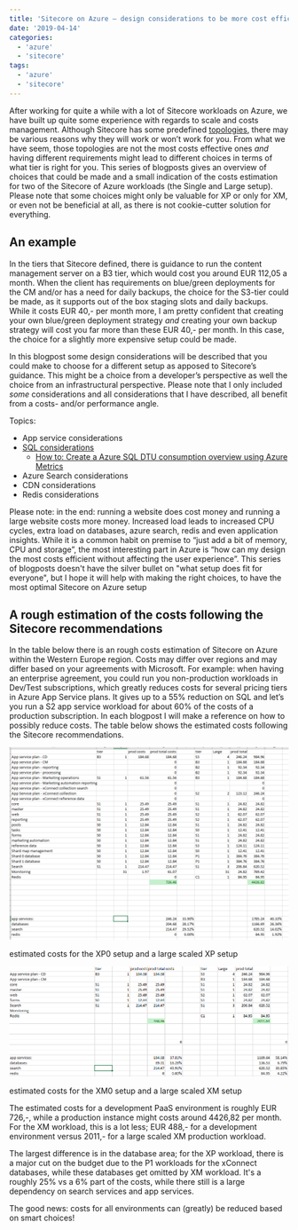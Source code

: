 ```yaml
---
title: 'Sitecore on Azure – design considerations to be more cost efficient and have more performance'
date: '2019-04-14'
categories:
  - 'azure'
  - 'sitecore'
tags:
  - 'azure'
  - 'sitecore'
---
```


After working for quite a while with a lot of Sitecore workloads on Azure, we have built up quite some experience with regards to scale and costs management. Although Sitecore has some predefined [topologies](https://kb.sitecore.net/articles/043375), there may be various reasons why they will work or won’t work for you. From what we have seem, those topologies are not the most costs effective ones _and_ having different requirements might lead to different choices in terms of what tier is right for you. This series of blogposts gives an overview of choices that could be made and a small indication of the costs estimation for two of the Sitecore of Azure workloads (the Single and Large setup). Please note that some choices might only be valuable for XP or only for XM, or even not be beneficial at all, as there is not cookie-cutter solution for everything.

## An example

In the tiers that Sitecore defined, there is guidance to run the content management server on a B3 tier, which would cost you around EUR 112,05 a month. When the client has requirements on blue/green deployments for the CM and/or has a need for daily backups, the choice for the S3-tier could be made, as it supports out of the box staging slots and daily backups. While it costs EUR 40,- per month more, I am pretty confident that creating your own blue/green deployment strategy _and_ creating your own backup strategy will cost you far more than these EUR 40,- per month. In this case, the choice for a slightly more expensive setup could be made.

In this blogpost some design considerations will be described that you could make to choose for a different setup as apposed to Sitecore’s guidance. This might be a choice from a developer’s perspective as well the choice from an infrastructural perspective. Please note that I only included _some_ considerations and all considerations that I have described, all benefit from a costs- and/or performance angle.

Topics:

- App service considerations
- [SQL considerations](https://blog.baslijten.com/to-elastic-pool-or-not-to-elastic-pool-for-sitecore-on-azure)
  - [How to: Create a Azure SQL DTU consumption overview using Azure Metrics](http://how-to:-create-a-dtu-consumption-overview-using-azure-metrics)
- Azure Search considerations
- CDN considerations
- Redis considerations

Please note: in the end: running a website does cost money and running a large website costs more money. Increased load leads to increased CPU cycles, extra load on databases, azure search, redis and even application insights. While it is a common habit on premise to “just add a bit of memory, CPU and storage”, the most interesting part in Azure is “how can my design the most costs efficient without affecting the user experience”. This series of blogposts doesn't have the silver bullet on "what setup does fit for everyone", but I hope it will help with making the right choices, to have the most optimal Sitecore on Azure setup

## A rough estimation of the costs following the Sitecore recommendations

In the table below there is an rough costs estimation of Sitecore on Azure within the Western Europe region. Costs may differ over regions and may differ based on your agreements with Microsoft. For example: when having an enterprise agreement, you could run you non-production workloads in Dev/Test subscriptions, which greatly reduces costs for several pricing tiers in Azure App Service plans. It gives up to a 55% reduction on SQL and let’s you run a S2 app service workload for about 60% of the costs of a production subscription. In each blogpost I will make a reference on how to possibly reduce costs. The table below shows the estimated costs following the Sitecore recommendations.

![](images/image-1.png)

estimated costs for the XP0 setup and a large scaled XP setup

![](images/image-2.png)

estimated costs for the XM0 setup and a large scaled XM setup

The estimated costs for a development PaaS environment is roughly EUR 726,-, while a production instance might costs around 4426,82 per month. For the XM workload, this is a lot less; EUR 488,- for a development environment versus 2011,- for a large scaled XM production workload.

The largest difference is in the database area; for the XP workload, there is a major cut on the budget due to the P1 workloads for the xConnect databases, while these databases get omitted by XM workload. It's a roughly 25% vs a 6% part of the costs, while there still is a large dependency on search services and app services.

The good news: costs for all environments can (greatly) be reduced based on smart choices!
